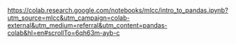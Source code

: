 https://colab.research.google.com/notebooks/mlcc/intro_to_pandas.ipynb?utm_source=mlcc&utm_campaign=colab-external&utm_medium=referral&utm_content=pandas-colab&hl=en#scrollTo=6qh63m-ayb-c
